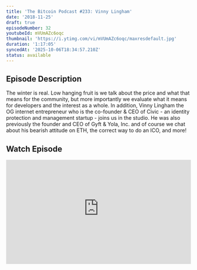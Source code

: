 ```yaml
---
title: 'The Bitcoin Podcast #233: Vinny Lingham'
date: '2018-11-25'
draft: true
episodeNumber: 32
youtubeId: mVUmAZc6oqc
thumbnail: 'https://i.ytimg.com/vi/mVUmAZc6oqc/maxresdefault.jpg'
duration: '1:17:05'
syncedAt: '2025-10-06T18:34:57.210Z'
status: available
---
```

## Episode Description

The winter is real. Low hanging fruit is we talk about the price and what that means for the community, but more importantly we evaluate what it means for developers and the interest as a whole. In addition, Vinny Lingham the OG internet entrepreneur who is the co-founder &amp; CEO of Civic - an identity protection and management startup - joins us in the studio. He was also previously the founder and CEO of Gyft &amp; Yola, Inc. and of course we chat about his bearish attitude on ETH, the correct way to do an ICO, and more!

## Watch Episode

<div style="position: relative; padding-bottom: 56.25%; height: 0; overflow: hidden;">
  <iframe
    src="https://www.youtube-nocookie.com/embed/mVUmAZc6oqc"
    style="position: absolute; top: 0; left: 0; width: 100%; height: 100%;"
    frameborder="0"
    allow="accelerometer; autoplay; clipboard-write; encrypted-media; gyroscope; picture-in-picture"
    allowfullscreen
  ></iframe>
</div>

